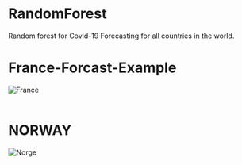 # RandomForest
Random forest for Covid-19 Forecasting for all countries in the world.  

# France-Forcast-Example
![France](https://user-images.githubusercontent.com/56515134/153265746-cf1df84d-f40d-4f0c-99ee-a6f6d42d3df3.jpg)
<br/>
<br/>

# NORWAY
![Norge](https://user-images.githubusercontent.com/56515134/153266033-7b612ea0-712b-4fe9-bb06-0ce771f55e12.jpg)
